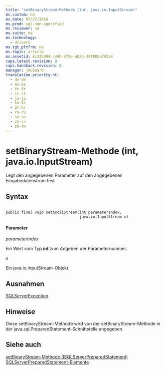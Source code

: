 ```yaml
---
title: "setBinaryStream-Methode (int, java.io.InputStream)"
ms.custom: na
ms.date: 07/27/2016
ms.prod: sql-non-specified
ms.reviewer: na
ms.suite: na
ms.technology: 
  - drivers
ms.tgt_pltfrm: na
ms.topic: article
ms.assetid: 6c32b904-c44b-472e-a084-38f008a742b4
caps.latest.revision: 8
caps.handback.revision: 8
manager: jhubbard
translation.priority.ht: 
  - de-de
  - es-es
  - fr-fr
  - it-it
  - ja-jp
  - ko-kr
  - pt-br
  - ru-ru
  - sv-se
  - zh-cn
  - zh-tw
---
```

# setBinaryStream-Methode (int, java.io.InputStream)
  Legt den angegebenen Parameter auf den angegebenen Eingabedatenstrom fest.  
  
## Syntax  
  
```  
  
public final void setAsciiStream(int parameterIndex,  
                                 java.io.InputStream x)  
```  
  
#### Parameter  
 *parameterIndex*  
  
 Ein Wert vom Typ **int** zum Angeben der Parameternummer.  
  
 *x*  
  
 Ein java.io.InputStream\-Objekt.  
  
## Ausnahmen  
 [SQLServerException](../content/SQLServerException-Class.md)  
  
## Hinweise  
 Diese setBinaryStream\-Methode wird von der setBinaryStream\-Methode in der java.sql.PreparedStatement\-Schnittstelle angegeben.  
  
## Siehe auch  
 [setBinaryStream-Methode &#40;ISQLServerPreparedStatement&#41;](../content/setBinaryStream-Method--SQLServerPreparedStatement-.md)   
 [SQLServerPreparedStatement-Elemente](../content/SQLServerPreparedStatement-Members.md)  
  
  